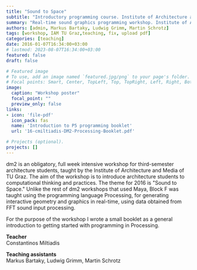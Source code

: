 ```yaml
---
title: "Sound to Space"
subtitle: "Introductory programming course. Institute of Architecture and Media, TU Graz, 2016"
summary: "Real-time sound graphics programming workshop. Institute of Architecture and Media, TU Graz, 2016"
authors: [admin, Markus Bartaky, Ludwig Grimm, Martin Schrotz]
tags: [workshop, IAM TU Graz,teaching, fix, upload pdf]
categories: [teaching]
date: 2016-01-07T16:34:00+03:00
# lastmod: 2023-08-07T16:34:00+03:00
featured: false
draft: false

# Featured image
# To use, add an image named `featured.jpg/png` to your page's folder.
# Focal points: Smart, Center, TopLeft, Top, TopRight, Left, Right, BottomLeft, Bottom, BottomRight.
image:
  caption: "Workshop poster"
  focal_point: ""
  preview_only: false
links:
- icon: 'file-pdf'
  icon_pack: fas
  name: 'Introduction to P5 programming booklet'
  url: '16-cmiltiadis-DM2-Processing-Booklet.pdf'

# Projects (optional).
projects: []
---
```


dm2 is an obligatory, full week intensive workshop for third-semester architecture students, taught by the Institute of Architecture and Media of TU Graz. The aim of the workshop is to introduce architecture students to computational thinking and practices. 
The theme for 2016 is "Sound to Space." Unlike the rest of dm2 workshops that used Maya, Block F was taught using the programming language Processing, for generating interactive geometry and graphics in real-time, using data obtained from FFT sound input processing. 

For the purpose of the workshop I wrote a small booklet as a general introduction to getting started with programming in Processing. 

<!--
Workshop challenge: Program or explain how to generate the above vector image. [[solution posted here](http://studioany.com/2015/12/14/async/)]

For the purpose of the workshop, I wrote a small introduction booklet, that contains some general information on getting started with programming. [[Booklet download link (A5 PDF)]](http://studioany.com/wp-content/uploads/2016/01/DM2_ProcessingBook_s.pdf)


Institute of Architecture and Media, TU Graz  
January 2016**
-->




**Teacher**  
Constantinos Miltiadis  

**Teaching assistants**  
Markus Bartaky, Ludwig Grimm, Martin Schrotz

